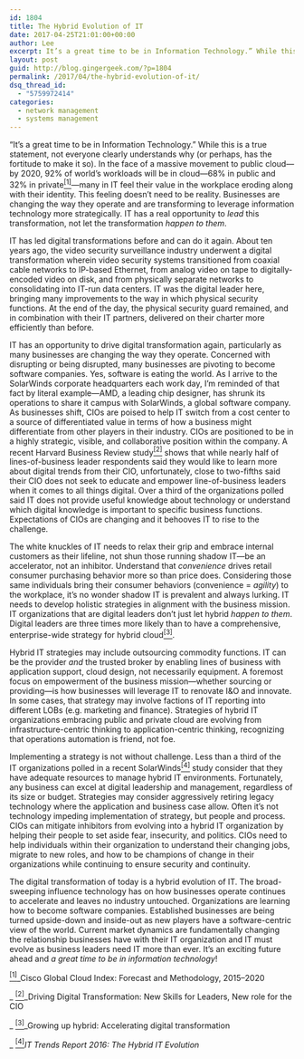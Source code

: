 ```yaml
---
id: 1804
title: The Hybrid Evolution of IT
date: 2017-04-25T21:01:00+00:00
author: Lee
excerpt: It’s a great time to be in Information Technology.” While this is a true statement, not everyone clearly understands why (or perhaps, has the fortitude to make it so). In the face of a massive movement to public cloud many in IT feel their value in the workplace eroding along with their identity. This feeling doesn’t need to be reality. Businesses are changing the way they operate and are transforming to leverage information technology more strategically. IT has a real opportunity to lead this transformation, not let the transformation happen to them.
layout: post
guid: http://blog.gingergeek.com/?p=1804
permalink: /2017/04/the-hybrid-evolution-of-it/
dsq_thread_id:
  - "5759972414"
categories:
  - network management
  - systems management
---
```

“It’s a great time to be in Information Technology.” While this is a true statement, not everyone clearly understands why (or perhaps, has the fortitude to make it so). In the face of a massive movement to public cloud—by 2020, 92% of world’s workloads will be in cloud—68% in public and 32% in private[<sup>[1]</sup>](http://www.cisco.com/c/dam/en/us/solutions/collateral/service-provider/global-cloud-index-gci/white-paper-c11-738085.pdf)—many in IT feel their value in the workplace eroding along with their identity. This feeling doesn’t need to be reality. Businesses are changing the way they operate and are transforming to leverage information technology more strategically. IT has a real opportunity to _lead_ this transformation, not let the transformation _happen to them_.<!--more-->

IT has led digital transformations before and can do it again. About ten years ago, the video security surveillance industry underwent a digital transformation wherein video security systems transitioned from coaxial cable networks to IP-based Ethernet, from analog video on tape to digitally-encoded video on disk, and from physically separate networks to consolidating into IT-run data centers. IT was the digital leader here, bringing many improvements to the way in which physical security functions. At the end of the day, the physical security guard remained, and in combination with their IT partners, delivered on their charter more efficiently than before.

IT has an opportunity to drive digital transformation again, particularly as many businesses are changing the way they operate. Concerned with disrupting or being disrupted, many businesses are pivoting to become software companies. Yes, software is eating the world. As I arrive to the SolarWinds corporate headquarters each work day, I’m reminded of that fact by literal example—AMD, a leading chip designer, has shrunk its operations to share it campus with SolarWinds, a global software company. As businesses shift, CIOs are poised to help IT switch from a cost center to a source of differentiated value in terms of how a business might differentiate from other players in their industry. CIOs are positioned to be in a highly strategic, visible, and collaborative position within the company. A recent Harvard Business Review study[<sup>[2]</sup>](https://hbr.org/resources/pdfs/comm/RedHat/RedHatReportMay2015.pdf) shows that while nearly half of lines-of-business leader respondents said they would like to learn more about digital trends from their CIO, unfortunately, close to two-fifths said their CIO does not seek to educate and empower line-of-business leaders when it comes to all things digital. Over a third of the organizations polled said IT does not provide useful knowledge about technology or understand which digital knowledge is important to specific business functions. Expectations of CIOs are changing and it behooves IT to rise to the challenge.

The white knuckles of IT needs to relax their grip and embrace internal customers as their lifeline, not shun those running shadow IT—be an accelerator, not an inhibitor. Understand that _convenience_ drives retail consumer purchasing behavior more so than price does. Considering those same individuals bring their consumer behaviors (convenience = _agility_) to the workplace, it’s no wonder shadow IT is prevalent and always lurking. IT needs to develop holistic strategies in alignment with the business mission. IT organizations that are digital leaders don’t just let hybrid _happen to them_. Digital leaders are three times more likely than to have a comprehensive, enterprise-wide strategy for hybrid cloud[<sup>[3]</sup>](http://www-01.ibm.com/common/ssi/cgi-bin/ssialias?htmlfid=GMW14087USEN).

Hybrid IT strategies may include outsourcing commodity functions. IT can be the provider _and_ the trusted broker by enabling lines of business with application support, cloud design, not necessarily equipment. A foremost focus on empowerment of the business mission—whether sourcing or providing—is how businesses will leverage IT to renovate I&O and innovate. In some cases, that strategy may involve factions of IT reporting into different LOBs (e.g. marketing and finance). Strategies of hybrid IT organizations embracing public and private cloud are evolving from infrastructure-centric thinking to application-centric thinking, recognizing that operations automation is friend, not foe.
  
Implementing a strategy is not without challenge. Less than a third of the IT organizations polled in a recent SolarWinds[<sup>[4]</sup>](http://it-trends.solarwinds.com) study consider that they have adequate resources to manage hybrid IT environments. <img class="aligncenter wp-image-1805 size-full" src="https://i0.wp.com/blog.gingergeek.com/wp-content/uploads/2017/04/solarwinds-study.png?resize=703%2C282" alt="" data-id="1805" srcset="https://i0.wp.com/blog.gingergeek.com/wp-content/uploads/2017/04/solarwinds-study.png?w=703 703w, https://i0.wp.com/blog.gingergeek.com/wp-content/uploads/2017/04/solarwinds-study.png?resize=300%2C120 300w" sizes="(max-width: 703px) 100vw, 703px" data-recalc-dims="1" />Fortunately, any business can excel at digital leadership and management, regardless of its size or budget. Strategies may consider aggressively retiring legacy technology where the application and business case allow. Often it’s not technology impeding implementation of strategy, but people and process. CIOs can mitigate inhibitors from evolving into a hybrid IT organization by helping their people to set aside fear, insecurity, and politics. CIOs need to help individuals within their organization to understand their changing jobs, migrate to new roles, and how to be champions of change in their organizations while continuing to ensure security and continuity.

The digital transformation of today is a hybrid evolution of IT. The broad-sweeping influence technology has on how businesses operate continues to accelerate and leaves no industry untouched. Organizations are learning how to become software companies. Established businesses are being turned upside-down and inside-out as new players have a software-centric view of the world. Current market dynamics are fundamentally changing the relationship businesses have with their IT organization and IT must evolve as business leaders need IT more than ever. It’s an exciting future ahead and _a great time to be in information technology_!

[<sup>[1]</sup>](http://www.cisco.com/c/dam/en/us/solutions/collateral/service-provider/global-cloud-index-gci/white-paper-c11-738085.pdf)_Cisco Global Cloud Index: Forecast and Methodology, 2015–2020
  
_ [<sup>[2]</sup>](https://hbr.org/resources/pdfs/comm/RedHat/RedHatReportMay2015.pdf)_Driving Digital Transformation: New Skills for Leaders, New role for the CIO
  
_ <a href=">http://www-01.ibm.com/common/ssi/cgi-bin/ssialias?htmlfid=GMW14087USEN" name="_ftn3"><sup>[3]</sup></a>_Growing up hybrid: Accelerating digital transformation
  
_ <a href="http://opennetworkingusergroup.com/the-hybrid-evolution-of-it/#_ftnref4" name="_ftn4"><sup>[4]</sup></a>_IT Trends Report 2016: The Hybrid IT Evolution_
